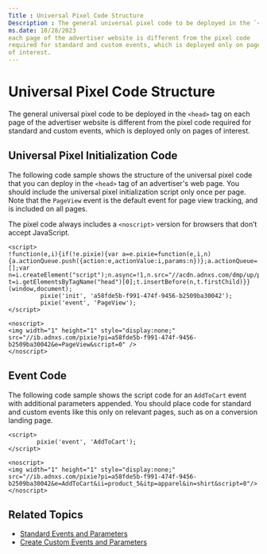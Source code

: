 ```yaml
---
Title : Universal Pixel Code Structure
Description : The general universal pixel code to be deployed in the `<head>` tag on
ms.date: 10/28/2023
each page of the advertiser website is different from the pixel code
required for standard and custom events, which is deployed only on pages
of interest.
---
```



# Universal Pixel Code Structure



The general universal pixel code to be deployed in the `<head>` tag on
each page of the advertiser website is different from the pixel code
required for standard and custom events, which is deployed only on pages
of interest.



## Universal Pixel Initialization Code

The following code sample shows the structure of the universal pixel
code that you can deploy in the `<head>` tag of an advertiser's web
page. You should include the universal pixel initialization script only
once per page. Note that the `PageView` event is the default event for
page view tracking, and is included on all pages.

The pixel code always includes a `<noscript>` version for browsers that
don’t accept JavaScript.

``` pre
<script> 
!function(e,i){if(!e.pixie){var a=e.pixie=function(e,i,n){a.actionQueue.push({action:e,actionValue:i,params:n})};a.actionQueue=[];var n=i.createElement("script");n.async=!1,n.src="//acdn.adnxs.com/dmp/up/pixie.js";var t=i.getElementsByTagName("head")[0];t.insertBefore(n,t.firstChild)}}(window,document); 
         pixie('init', 'a58fde5b-f991-474f-9456-b2509ba30042'); 
         pixie('event', 'PageView'); 
</script> 

<noscript>
<img width="1" height="1" style="display:none;" src="//ib.adnxs.com/pixie?pi=a58fde5b-f991-474f-9456-b2509ba30042&e=PageView&script=0" />
</noscript> 
```





## Event Code

The following code sample shows the script code for an `AddToCart` event
with additional parameters appended. You should place code for standard
and custom events like this only on relevant pages, such as on a
conversion landing page.

``` pre
<script> 
        pixie('event', 'AddToCart'); 
</script> 

<noscript>
<img width="1" height="1" style="display:none;" src="//ib.adnxs.com/pixie?pi=a58fde5b-f991-474f-9456-b2509ba30042&e=AddToCart&ii=product_5&itp=apparel&in=shirt&script=0"/>
</noscript>
```



>

## Related Topics

- <a href="standard-events-and-parameters.md" class="xref">Standard
  Events and Parameters</a>
- <a href="create-custom-events-and-parameters.md" class="xref"
  title="If you click the pencil icon next to a pixel on the Universal Pixels page, you can create custom events and parameters for the universal pixel using the UI and include them in your generated pixel code.">Create
  Custom Events and Parameters</a>






